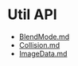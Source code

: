 # Util API
* [BlendMode.md](BlendMode.md)
* [Collision.md](Collision.md)
* [ImageData.md](ImageData.md)
